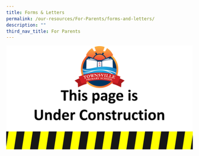```yaml
---
title: Forms & Letters
permalink: /our-resources/For-Parents/forms-and-letters/
description: ""
third_nav_title: For Parents
---
```

![](/images/Construction.jpg)